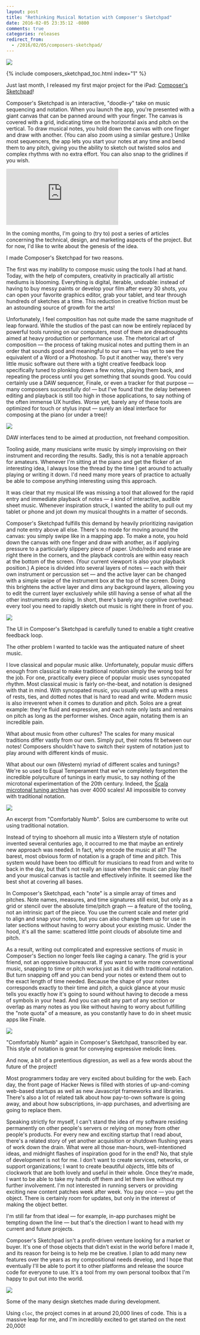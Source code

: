 ```yaml
---
layout: post
title: "Rethinking Musical Notation with Composer's Sketchpad"
date: 2016-02-05 23:35:12 -0800
comments: true
categories: releases
redirect_from:
  - /2016/02/05/composers-sketchpad/
---
```


<div><img src="{{ site.baseurl }}/images/composers-sketchpad/icon.png"></div>

{% include composers_sketchpad_toc.html index="1" %}

Just last month, I released my first major project for the iPad: [Composer's Sketchpad][composers-sketchpad]!

Composer's Sketchpad is an interactive, "doodle-y" take on music sequencing and notation. When you launch the app, you're presented with a giant canvas that can be panned around with your finger. The canvas is covered with a grid, indicating time on the horizontal axis and pitch on the vertical. To draw musical notes, you hold down the canvas with one finger and draw with another. (You can also zoom using a similar gesture.) Unlike most sequencers, the app lets you start your notes at any time and bend them to any pitch, giving you the ability to sketch out twisted solos and complex rhythms with no extra effort. You can also snap to the gridlines if you wish.

<!--more-->

<p><div class="youtube_4_3"><iframe src="https://www.youtube.com/embed/ypsLgTY8NXs?showinfo=0&rel=0" frameborder="0" allowfullscreen></iframe></div></p>

In the coming months, I'm going to (try to) post a series of articles concerning the technical, design, and marketing aspects of the project. But for now, I'd like to write about the genesis of the idea.

I made Composer's Sketchpad for two reasons.

The first was my inability to compose music using the tools I had at hand. Today, with the help of computers, creativity in practically all artistic mediums is blooming. Everything is digital, iterable, undoable: instead of having to buy messy paints or develop your film after every 30 shots, you can open your favorite graphics editor, grab your tablet, and tear through hundreds of sketches at a time. This reduction in creative friction must be an astounding source of growth for the arts!

Unfortunately, I feel composition has not quite made the same magnitude of leap forward. While the studios of the past can now be entirely replaced by powerful tools running on our computers, most of them are dreadnoughts aimed at heavy production or performance use. The rhetorical art of composition — the process of taking musical notes and putting them in an order that sounds good and meaningful to our ears — has yet to see the equivalent of a Word or a Photoshop. To put it another way, there's very little music software out there with a tight creative feedback loop specifically tuned to plonking down a few notes, playing them back, and repeating the process until you get something that sounds good. You could certainly use a DAW sequencer, Finale, or even a tracker for that purpose — many composers successfully do! — but I've found that the delay between editing and playback is still too high in those applications, to say nothing of the often immense UX hurdles. Worse yet, barely any of these tools are optimized for touch or stylus input — surely an ideal interface for composing at the piano (or under a tree)!

<div class="caption">
<img src="{{ site.baseurl }}/images/composers-sketchpad/flstudio.jpg">
<p>DAW interfaces tend to be aimed at production, not freehand composition.</p>
</div>

Tooling aside, many musicians write music by simply improvising on their instrument and recording the results. Sadly, this is not a tenable approach for amateurs. Whenever I'm sitting at the piano and get the flicker of an interesting idea, I always lose the thread by the time I get around to actually playing or writing it down. I'd need many more years of practice to actually be able to compose anything interesting using this approach.

It was clear that my musical life was missing a tool that allowed for the rapid entry and immediate playback of notes — a kind of interactive, audible sheet music. Whenever inspiration struck, I wanted the ability to pull out my tablet or phone and jot down my musical thoughts in a matter of seconds.

Composer's Sketchpad fulfills this demand by heavily prioritizing navigation and note entry above all else. There's no mode for moving around the canvas: you simply swipe like in a mapping app. To make a note, you hold down the canvas with one finger and draw with another, as if applying pressure to a particularly slippery piece of paper. Undo/redo and erase are right there in the corners, and the playback controls are within easy reach at the bottom of the screen. (Your current viewport is also your playback position.) A piece is divided into several layers of notes — each with their own instrument or percussion set — and the active layer can be changed with a simple swipe of the instrument box at the top of the screen. Doing this brightens the active layer and dims any background layers, allowing you to edit the current layer exclusively while still having a sense of what all the other instruments are doing. In short, there's barely any cognitive overhead: every tool you need to rapidly sketch out music is right there in front of you.

<div class="caption">
<img src="{{ site.baseurl }}/images/composers-sketchpad/ui.png">
<p>The UI in Composer's Sketchpad is carefully tuned to enable a tight creative feedback loop.</p>
</div>

The other problem I wanted to tackle was the antiquated nature of sheet music.

I love classical and popular music alike. Unfortunately, popular music differs enough from classical to make traditional notation simply the wrong tool for the job. For one, practically every piece of popular music uses syncopated rhythm. Most classical music is fairly on-the-beat, and notation is designed with that in mind. With syncopated music, you usually end up with a mess of rests, ties, and dotted notes that is hard to read and write. Modern music is also irreverent when it comes to duration and pitch. Solos are a great example: they're fluid and expressive, and each note only lasts and remains on pitch as long as the performer wishes. Once again, notating them is an incredible pain.

What about music from other cultures? The scales for many musical traditions differ vastly from our own. Simply put, their notes fit between our notes! Composers shouldn't have to switch their system of notation just to play around with different kinds of music.

What about our own (Western) myriad of different scales and tunings? We're so used to Equal Temperament that we've completely forgotten the incredible polyculture of tunings in early music, to say nothing of the microtonal experimentation of the 20th century. Indeed, the [Scala microtonal tuning archive][scala] has over 4000 scales! All impossible to convey with traditional notation.

<div class="caption">
<img src="{{ site.baseurl }}/images/composers-sketchpad/solo.png">
<p>An excerpt from "Comfortably Numb". Solos are cumbersome to write out using traditional notation.</p>
</div>

Instead of trying to shoehorn all music into a Western style of notation invented several centuries ago, it occurred to me that maybe an entirely new approach was needed. In fact, why encode the music at all? The barest, most obvious form of notation is a graph of time and pitch. This system would have been too difficult for musicians to read from and write to back in the day, but that's not really an issue when the music can play itself and your musical canvas is tactile and effectively infinite. It seemed like the best shot at covering all bases.

In Composer's Sketchpad, each "note" is a simple array of times and pitches. Note names, measures, and time signatures still exist, but only as a grid or stencil over the absolute time/pitch graph — a feature of the tooling, not an intrinsic part of the piece. You use the current scale and meter grid to align and snap your notes, but you can also change them up for use in later sections without having to worry about your existing music. Under the hood, it's all the same: scattered little point clouds of absolute time and pitch.

As a result, writing out complicated and expressive sections of music in Composer's Section no longer feels like caging a canary. The grid is your friend, not an oppressive bureaucrat. If you want to write more conventional music, snapping to time or pitch works just as it did with traditional notation. But turn snapping off and you can bend your notes or extend them out to the exact length of time needed. Because the shape of your notes corresponds exactly to their time and pitch, a quick glance at your music tells you exactly how it's going to sound without having to decode a mess of symbols in your head. And you can edit any part of any section or overlap as many notes as you like without having to worry about fulfilling the "note quota" of a measure, as you constantly have to do in sheet music apps like Finale.

<div class="caption">
<img src="{{ site.baseurl }}/images/composers-sketchpad/melody.png">
<p>"Comfortably Numb" again in Composer's Sketchpad, transcribed by ear. This style of notation is great for conveying expressive melodic lines.</p>
</div>

And now, a bit of a pretentious digression, as well as a few words about the future of the project!

Most programmers today are very excited about building for the web. Each day, the front page of Hacker News is filled with stories of up-and-coming web-based startups as well as new Javascript frameworks and libraries. There's also a lot of related talk about how pay-to-own software is going away, and about how subscriptions, in-app purchases, and advertising are going to replace them.

Speaking strictly for myself, I can't stand the idea of my software residing permanently on other people's servers or relying on money from other people's products. For every new and exciting startup that I read about, there's a related story of yet another acquisition or shutdown flushing years of work down the drain. What were all those man-hours, well-intentioned ideas, and midnight flashes of inspiration good for in the end? No, that style of development is not for me. I don't want to create services, networks, or support organizations; I want to create beautiful *objects*, little bits of clockwork that are both lovely and useful in their whole. Once they're made, I want to be able to take my hands off them and let them live without my further involvement. I'm not interested in running servers or providing exciting new content patches week after week. You pay once — you get the object. There is certainly room for updates, but only in the interest of making the object better.

I'm still far from that ideal — for example, in-app purchases might be tempting down the line — but that's the direction I want to head with my current and future projects.

Composer's Sketchpad isn't a profit-driven venture looking for a market or buyer. It's one of those objects that didn't exist in the world before I made it, and its reason for being is to help me be creative. I plan to add many new features over the years as my compositional needs develop, and I hope that eventually I'll be able to port it to other platforms and release the source code for everyone to use. It's a tool from my own personal toolbox that I'm happy to put out into the world.

<div class="caption">
<img src="{{ site.baseurl }}/images/composers-sketchpad/sketches.jpg">
<p>Some of the many design sketches made during development.</p>
</div>

Using `cloc`, the project comes in at around 20,000 lines of code. This is a massive leap for me, and I'm incredibly excited to get started on the next 20,000!

[composers-sketchpad]: http://www.composerssketchpad.com
[staffpad]: http://www.staffpad.net
[scala]: http://www.huygens-fokker.org/scala/